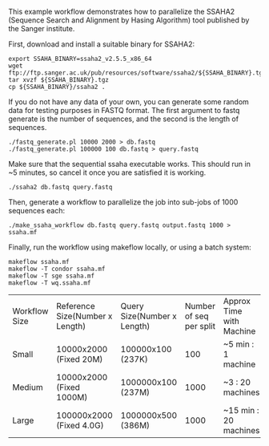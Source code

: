 This example workflow demonstrates how to parallelize the
SSAHA2 (Sequence Search and Alignment by Hasing Algorithm)
tool published by the Sanger institute.

First, download and install a suitable binary for SSAHA2:

```
export SSAHA_BINARY=ssaha2_v2.5.5_x86_64
wget ftp://ftp.sanger.ac.uk/pub/resources/software/ssaha2/${SSAHA_BINARY}.tgz
tar xvzf ${SSAHA_BINARY}.tgz
cp ${SSAHA_BINARY}/ssaha2 .
```

If you do not have any data of your own, you can generate some random
data for testing purposes in FASTQ format.  The first argument to
fastq generate is the number of sequences, and the second is the
length of sequences.

```
./fastq_generate.pl 10000 2000 > db.fastq
./fastq_generate.pl 100000 100 db.fastq > query.fastq
```

Make sure that the sequential ssaha executable works.
This should run in ~5 minutes, so cancel it once you are
satisfied it is working.

```
./ssaha2 db.fastq query.fastq
```

Then, generate a workflow to parallelize the job into
sub-jobs of 1000 sequences each:

```
./make_ssaha_workflow db.fastq query.fastq output.fastq 1000 > ssaha.mf
```

Finally, run the workflow using makeflow locally, or using
a batch system:

```
makeflow ssaha.mf
makeflow -T condor ssaha.mf
makeflow -T sge ssaha.mf
makeflow -T wq.ssaha.mf
```

<table cellpadding=20>
<tr><td>Workflow Size<td>Reference Size(Number x Length)<td>Query Size(Number x Length)<td>Number of seq per split<td> Approx Time with Machine
<tr><td>Small<td>10000x2000 (Fixed 20M)<td>100000x100 (237K)<td>100 <td> ~5 min : 1 machine
<tr><td>Medium<td>10000x2000 (Fixed 1000M)<td>1000000x100 (237M)<td>1000 <td> ~3 : 20 machines
<tr><td>Large<td>100000x2000 (Fixed 4.0G)<td>1000000x500 (386M)<td>1000 <td> ~15 min : 20 machines
</table>



